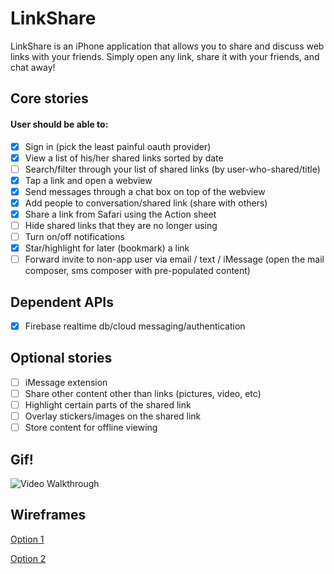 # LinkShare

LinkShare is an iPhone application that allows you to share and discuss web links with your friends. Simply open any link, share it with your friends, and chat away! 

## Core stories

#### User should be able to:
- [x] Sign in (pick the least painful oauth provider)
- [x] View a list of his/her shared links sorted by date
- [ ] Search/filter through your list of shared links (by user-who-shared/title)
- [x] Tap a link and open a webview
- [x] Send messages through a chat box on top of the webview
- [x] Add people to conversation/shared link (share with others)
- [x] Share a link from Safari using the Action sheet
- [ ] Hide shared links that they are no longer using
- [ ] Turn on/off notifications
- [x] Star/highlight for later (bookmark) a link
- [ ] Forward invite to non-app user via email / text / iMessage (open the mail composer, sms composer with pre-populated content)

## Dependent APIs
- [x] Firebase realtime db/cloud messaging/authentication


## Optional stories
- [ ] iMessage extension
- [ ] Share other content other than links (pictures, video, etc)
- [ ] Highlight certain parts of the shared link
- [ ] Overlay stickers/images on the shared link
- [ ] Store content for offline viewing

## Gif!
<img src='linkshare2.gif' title='Video Walkthrough' width='' alt='Video Walkthrough' />

## Wireframes
[Option 1](Wireframes1.pdf)

[Option 2](wireframes2.pdf)


